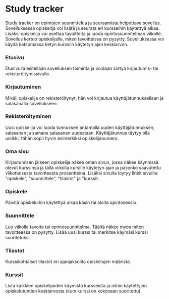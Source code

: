 # Study tracker

Study tracker on opintojen suunnittelua ja seuraamista helpottava sovellus. Sovelluksessa opiskelija voi lisätä ja seurata eri kursseihin käytettyä aikaa. 
Lisäksi opiskelija voi asettaa tavoitteita ja luoda opintosuunnitelman viikolle. Sovellus kertoo opiskelijalle, miten tavoitteissa on pysytty. Sovelluksessa
voi käydä katsomassa tietyn kurssiin käytetyn ajan keskiarvon. 

### Etusivu

Etusivulla esitellään sovelluksen toiminta ja voidaan siirtyä kirjautumis- tai rekisteröitymissivulle.

### Kirjautuminen

Mikäli opiskelija on rekisteröitynyt, hän voi kirjautua käyttäjätunnuksellaan ja salasanalla sovellukseen.

### Rekisteröityminen

Uusi opiskelija voi luoda tunnuksen antamalla uuden käyttäjätunnuksen, salasanan ja samans salasanan uudestaan. Käyttäjätunnus täytyy olla
uniikki, tähän sopii hyvin esimerkiksi opiskelijanumero.

### Oma sivu

Kirjautumisen jälkeen opiskelija näkee oman sivun, jossa näkee käynnissä olevat kurssinsa ja tällä viikolla kursille käytetyn ajan ja paljonko saavutettu
viikottaisesta tavoitteesta prosentteina.
Lisäksi sivulta löytyy linkit sivuille: "opiskele", "suunnittele", "tilastot" ja "kurssit.

### Opiskele

Päivitä opiskeluihin käytettyä aikaa käsin tai aloita opintosessio.

### Suunnittele

Luo viikolle tavoite tai opintosuunnitelma. Täältä näkee myös miten tavoitteessa on pysytty. Lisää uusi kurssi tai merkitse käymäsi kurssi suoritetuksi.

### Tilastot

Kurssikohtaiset tilastot eri ajanjaksoilta opiskelujen määristä.

### Kurssit

Lista kaikkien opiskelijoiden käymistä kursseista ja niihin käytettyjen opiskelutuntien keskiarvosta (kum kurssi on kokonaan suoritettu). 
